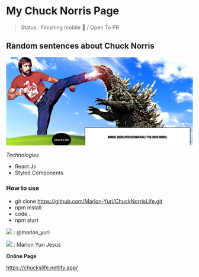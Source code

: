 # My Chuck Norris Page

> Status : Finishing mobile 🚧  / Open To PR

## Random sentences about Chuck Norris

<img width ='600px' src ='https://github.com/Marlon-Yuri/ChuckNorrisLife/blob/master/src/assets/chuckreadme.png' />

*Technologies*

+ React.Js
+ Styled Components


### How to use

 - git clone https://github.com/Marlon-Yuri/ChuckNorrisLife.git
 - npm install
 - code .
 - npm start


<img src ='https://img.shields.io/badge/Instagram-E4405F?style=for-the-badge&logo=instagram&logoColor=white' /> : @marlon_yuri

<img src ='https://img.shields.io/badge/LinkedIn-0077B5?style=for-the-badge&logo=linkedin&logoColor=white' />  : Marlon Yuri Jesus

**Online Page**  

https://chuckslife.netlify.app/
